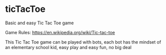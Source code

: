 # ticTacToe

Basic and easy Tic Tac Toe game

Game Rules:	https://en.wikipedia.org/wiki/Tic-tac-toe

This Tic Tac Toe game can be played with bots, each bot has the mindset of an elementary school kid, easy play and easy fun, no big deal
